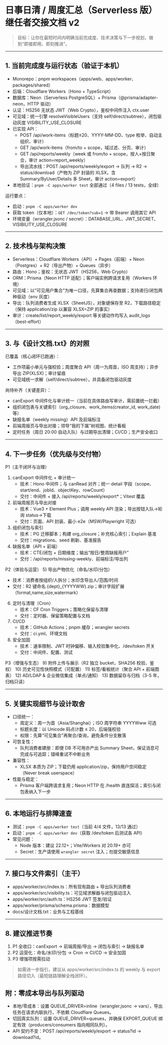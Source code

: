 # 日事日清 / 周度汇总（Serverless 版）继任者交接文档 v2

> 目标：让你在最短时间内明确当前完成度、技术决策与下一步规划，做到“即接即用、即刻推进”。

---

## 1. 当前完成度与运行状态（验证于本机）
- Monorepo：pnpm workspaces（apps/web、apps/worker、packages/shared）
- 后端：Cloudflare Workers（Hono + TypeScript）
- 数据库：Neon（Serverless PostgreSQL）+ Prisma（@prisma/adapter-neon，HTTP 驱动）
- 认证：HS256 无状态 JWT（Web Crypto），鉴权中间件注入 ctx.user
- 可见域：统一引擎 resolveVisibleUsers（支持 self/direct/subtree），闭包驱动灰度 VISIBILITY_USE_CLOSURE
- 已实现 API：
  - POST /api/work-items（标题≤20、YYYY-MM-DD、type 枚举、自动主组织、审计）
  - GET /api/work-items（from/to + scope，域过滤、分页、审计）
  - GET /api/reports/weekly（week 或 from/to + scope，按人×按日聚合，审计 action=report_weekly）
  - 导出流水线：POST /api/reports/weekly/export → 队列 → R2 → status/download（产物为 ZIP 封装的 XLSX，含 Summary/ByUser/Details 多 Sheet，审计 action=export）
- 本地验证：`pnpm -C apps/worker test` 全部通过（4 files / 13 tests，全绿）

运行要点：
- 启动：`pnpm -C apps/worker dev`
- 获取 token（仅本地）：`GET /dev/token?sub=1` → 带 Bearer 调用其它 API
- 环境变量（wrangler.jsonc / secret）：DATABASE_URL、JWT_SECRET、VISIBILITY_USE_CLOSURE

---

## 2. 技术栈与架构决策
- Serverless：Cloudflare Workers（API）+ Pages（前端）+ Neon（Postgres）+ R2（导出产物）+ Queues（异步）
- 路由：Hono；鉴权：无状态 JWT（HS256，Web Crypto）
- ORM：Prisma（Neon HTTP 适配）；客户端实例跨请求复用（Workers 环境）
- 可见域：以“可见用户集合”为唯一口径，先算集合再查数据；支持递归/闭包两种驱动（env 灰度）
- 导出：队列消费者生成 XLSX（SheetJS），对象键保存至 R2，下载路径稳定（保持 application/zip 以兼容 XLSX=ZIP 的事实）
- 审计：create/list/report_weekly/export 等关键动作均写入 audit_logs（best-effort）

---

## 3. 与《设计文档.txt》的对照
已覆盖（核心闭环已跑通）：
- 工作项最小单元与强校验；周度聚合 API（周一为周首，ISO 周支持）；异步导出 ZIP(XLSX)；审计留痕
- 可见域统一求解（self/direct/subtree），并具备闭包驱动灰度

尚待补齐（关键差异）：
- canExport 中间件化与审计统一（当前在具体路由写审计，需前置统一拦截）
- 组织闭包表与关键索引（org_closure、work_items(creator_id, work_date) 等）
- 缺报名单（weekly missing）API 及前端标注
- 前端周报页与导出对接；领导“我的下属”树视图、统计看板
- 定时任务（周日 20:00 自动入队）与过期导出清理；CI/CD；生产安全收口

---

## 4. 下一步任务（优先级与交付物）
P1（主干闭环与治理）
1) canExport 中间件化 + 审计统一
   - 技术：Hono 中间件；与 canRead 对齐；统一 detail 字段（scope、start/end、jobId、objectKey、rowCount）
   - 交付：中间件 + 接入 /api/reports/weekly/export*；Vitest 覆盖
2) 前端周报页与导出对接
   - 技术：Vue3 + Element Plus；调用 weekly API 渲染；导出按钮入队→轮询 status→下载
   - 交付：页面、API 封装、最小 e2e（MSW/Playwright 可选）
3) 组织闭包与索引
   - 技术：PG 迁移脚本；构建 org_closure；补充核心索引；Explain 基准
   - 交付：migrations、seed 刷新、基准报告
4) 缺报名单（API + 前端）
   - 技术：CTE/闭包 + 日期维度；输出“按日/整周缺报用户”
   - 交付：/api/reports/missing-weekly、前端标注/导出列

P2（体验与运营）
5) 导出产物优化（命名/水印/分包）
   - 技术：消费者按组织/人拆分；水印含导出人/范围/时间
   - 交付：R2 键命名 {dept}_{YYYYWW}.zip；审计字段扩展（format,name,size,watermark）
6) 定时与清理（Cron）
   - 技术：CF Cron Triggers；策略化保留与清理
   - 交付：定时器、保留策略配置与文档
7) CI/CD
   - 技术：GitHub Actions；pnpm 缓存；wrangler secrets
   - 交付：ci.yml、环境文档
8) 安全加固
   - 技术：速率限制、JWT 时钟偏移、输入校验集中化、/dev/token 开关
   - 交付：中间件、配置、测试

P3（增强与生态）
9) 附件上传与展示（R2 独立 bucket，SHA256 校验、鉴权）
10) 历史可见性快照模式（可配置）
11) 标签/看板统计（聚合 API + 前端图表）
12) AD/LDAP & 企业微信集成（单点/通知）
13) 数据留存与归档（3-5 年，归档只读）

---

## 5. 关键实现细节与设计取舍
- 口径统一：
  - 周定义：周一为首（Asia/Shanghai）；ISO 周字符串 YYYYWww 可选
  - 标题长度：以 Unicode 码点计数 ≤ 20，后端强校验
  - 权限：先算“可见集合”再聚合/查询，避免条件分支散落
- 可恢复性：
  - 队列消费者建册：即便 DB 不可用亦产出 Summary Sheet，保证消息可完成与可追踪；错峰重试不中断业务
- 兼容性：
  - XLSX 本质为 ZIP；下载仍用 application/zip，保持用户空间稳定（Never break userspace）
- 性能与稳定：
  - Prisma 客户端跨请求复用；Neon HTTP 在 /health 直连探活；索引与闭包表纳入下一步

---

## 6. 本地运行与排障速查
- 测试：`pnpm -C apps/worker test`（当前 4/4 文件，13/13 通过）
- 启动：`pnpm -C apps/worker dev`（获取 /dev/token 后测试各 API）
- 常见问题：
  - Node 版本：建议 22.12+；Vite/Workers 对 20.19+ 亦可
  - Secret：生产请使用 `wrangler secret` 注入；勿提交敏感信息

---

## 7. 接口与文件索引（主干）
- apps/worker/src/index.ts：所有现有路由 + 导出队列消费者
- apps/worker/src/visibility.ts：可见域求解器与闭包驱动注入
- apps/worker/src/auth.ts：HS256 JWT 签发/验证
- apps/worker/prisma/schema.prisma：数据模型
- docs/设计文档.txt：业务与工程基线

---

## 8. 建议推进节奏
1) P1 全收口：canExport → 前端周报/导出 → 闭包与索引 → 缺报名单
2) P2 运营化：命名/水印/分包 → Cron → CI/CD → 安全加固
3) P3 增强项按需拉动

> 如需进一步指引，建议从 apps/worker/src/index.ts 的 weekly 与 export 路径切入（最短链路理解全栈闭环）。



## 附：零成本导出与队列驱动
- 本地/零成本：设置 QUEUE_DRIVER=inline（wrangler.jsonc → vars），导出任务在请求内联执行，不依赖 Cloudflare Queues。
- 切回真实队列：设置 QUEUE_DRIVER=queues，并确保 EXPORT_QUEUE 绑定有效（producers/consumers 指向相同队列）。
- API 契约不变：POST /api/reports/weekly/export → status?id → download?id。
